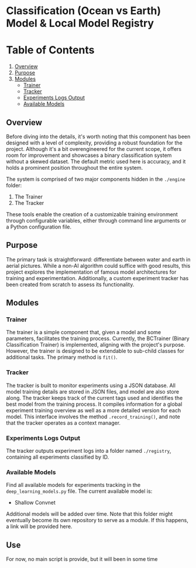 # Classification (Ocean vs Earth) Model & Local Model Registry

# Table of Contents

1. [Overview](#overview)
2. [Purpose](#purpose)
3. [Modules](#modules)
    - [Trainer](#trainer)
    - [Tracker](#tracker)
    - [Experiments Logs Output](#experiments-logs-output)
    - [Available Models](#available-models)

## Overview

Before diving into the details, it's worth noting that this component has been designed with a level of complexity, providing a robust foundation for the project. Although it's a bit overengineered for the current scope, it offers room for improvement and showcases a binary classification system without a skewed dataset. The default metric used here is accuracy, and it holds a prominent position throughout the entire system.

The system is comprised of two major components hidden in the `./engine` folder:

1. The Trainer
2. The Tracker

These tools enable the creation of a customizable training environment through configurable variables, either through command line arguments or a Python configuration file.

## Purpose

The primary task is straightforward: differentiate between water and earth in aerial pictures. While a non-AI algorithm could suffice with good results, this project explores the implementation of famous model architectures for training and experimentation. Additionally, a custom experiment tracker has been created from scratch to assess its functionality.

## Modules

### Trainer

The trainer is a simple component that, given a model and some parameters, facilitates the training process. Currently, the BCTrainer (Binary Classification Trainer) is implemented, aligning with the project's purpose. However, the trainer is designed to be extendable to sub-child classes for additional tasks. The primary method is `fit()`.

### Tracker

The tracker is built to monitor experiments using a JSON database. All model training details are stored in JSON files, and model are also store along. The tracker keeps track of the current tags used and identifies the best model from the training process. It compiles information for a global experiment training overview as well as a more detailed version for each model. This interface involves the method `.record_training()`, and note that the tracker operates as a context manager.

### Experiments Logs Output

The tracker outputs experiment logs into a folder named `./registry`, containing all experiments classified by ID.

### Available Models

Find all available models for experiments tracking in the `deep_learning_models.py` file. The current available model is:

- Shallow Convnet

Additional models will be added over time. Note that this folder might eventually become its own repository to serve as a module. If this happens, a link will be provided here.

## Use
For now, no main script is provide, but it will been in some time

